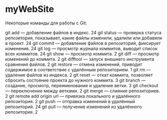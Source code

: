 # myWebSite
Некоторые команды для работы с Git:

git add — добавление файлов в индекс. 24
git status — проверка статуса репозитория, показывает, какие файлы изменили, удалили или добавили в проект. 24
git commit — добавление файлов в репозиторий, фиксирует изменения. 24
git log — просмотр журнала коммитов, выводит список всех коммитов. 24
git show — просмотр коммита. 2
git diff — просмотр изменений до коммита. 2
git difftool — запуск внешнего инструмента сравнения файлов. 2
git restore — отмена изменений, приводит содержимое в соответствие с удалённым репозиторием. 1
git rm — удаление файлов из индекса. 2
git reset — откат коммита, позволяет сбросить состояние проекта до нужного коммита. 3
git branch — создание, просмотр, переименование и удаление ветки. 3
git checkout — переключение между ветками. 2
git merge — слияние репозиториев. 2
git remote add origin url — привязка локального и удалённого репозитория. 2
git push — отправка изменений в удалённый репозиторий. 24
git pull — получение изменений из удалённого репозитория. 2